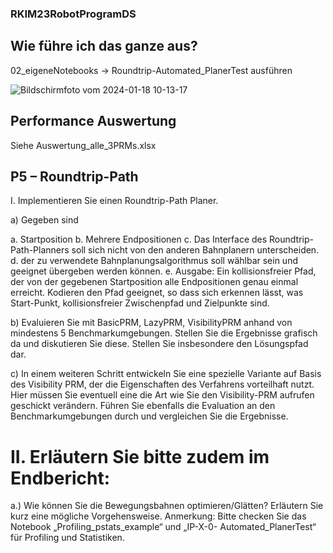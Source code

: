 ### RKIM23RobotProgramDS ###
## Wie führe ich das ganze aus?

02_eigeneNotebooks -> Roundtrip-Automated_PlanerTest ausführen

![Bildschirmfoto vom 2024-01-18 10-13-17](https://github.com/maudetroll/RKIM23RobotProgramDS/assets/55143852/12c3d39b-07a1-4a34-adcc-2f56813cec21)



## Performance Auswertung

Siehe Auswertung_alle_3PRMs.xlsx

## P5 – Roundtrip-Path ##
I. Implementieren Sie einen Roundtrip-Path Planer.

a) Gegeben sind

a. Startposition
b. Mehrere Endpositionen
c. Das Interface des Roundtrip-Path-Planners soll sich nicht von den anderen
Bahnplanern unterscheiden.
d. der zu verwendete Bahnplanungsalgorithmus soll wählbar sein und
geeignet übergeben werden können.
e. Ausgabe: Ein kollisionsfreier Pfad, der von der gegebenen Startposition alle
Endpositionen genau einmal erreicht. Kodieren den Pfad geeignet, so dass
sich erkennen lässt, was Start-Punkt, kollisionsfreier Zwischenpfad und
Zielpunkte sind.

b) Evaluieren Sie mit BasicPRM, LazyPRM, VisibilityPRM anhand von mindestens 5
Benchmarkumgebungen. Stellen Sie die Ergebnisse grafisch da und diskutieren Sie
diese. Stellen Sie insbesondere den Lösungspfad dar.

c) In einem weiteren Schritt entwickeln Sie eine spezielle Variante auf Basis des
Visibility PRM, der die Eigenschaften des Verfahrens vorteilhaft nutzt. Hier müssen
Sie eventuell eine die Art wie Sie den Visibility-PRM aufrufen geschickt verändern.
Führen Sie ebenfalls die Evaluation an den Benchmarkumgebungen durch und
vergleichen Sie die Ergebnisse.

# II. Erläutern Sie bitte zudem im Endbericht: #

a.) Wie können Sie die Bewegungsbahnen optimieren/Glätten? Erläutern Sie kurz eine
mögliche Vorgehensweise.
Anmerkung: Bitte checken Sie das Notebook „Profiling_pstats_example“ und „IP-X-0-
Automated_PlanerTest“ für Profiling und Statistiken.

